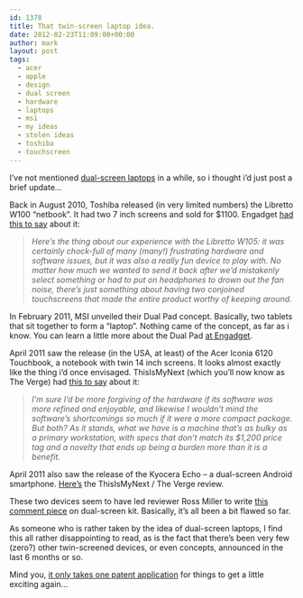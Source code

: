 ```yaml
---
id: 1378
title: That twin-screen laptop idea.
date: 2012-02-23T11:09:00+00:00
author: mark
layout: post
tags:
  - acer
  - apple
  - design
  - dual screen
  - hardware
  - laptops
  - msi
  - my ideas
  - stolen ideas
  - toshiba
  - touchscreen
---
```

I&#8217;ve not mentioned [dual-screen laptops](http://www.sallonoroff.co.uk/blog/tag/dual-screen/) in a while, so i thought i&#8217;d just post a brief update&#8230;

Back in August 2010, Toshiba released (in very limited numbers) the Libretto W100 &#8220;netbook&#8221;. It had two 7 inch screens and sold for $1100. Engadget [had this to say](http://www.engadget.com/2010/09/08/toshiba-libretto-w105-review/) about it:

> _Here&#8217;s the thing about our experience with the Libretto W105: it was certainly chock-full of many (many!) frustrating hardware and software issues, but it was also a really fun device to play with. No matter how much we wanted to send it back after we&#8217;d mistakenly select something or had to put on headphones to drown out the fan noise, there&#8217;s just something about having two conjoined touchscreens that made the entire product worthy of keeping around._

In February 2011, MSI unveiled their Dual Pad concept. Basically, two tablets that sit together to form a &#8220;laptop&#8221;. Nothing came of the concept, as far as i know. You can learn a little more about the Dual Pad [at Engadget](http://www.engadget.com/2011/02/28/msi-dual-pad-concept-eyes-on-video/).

April 2011 saw the release (in the USA, at least) of the Acer Iconia 6120 Touchbook, a notebook with twin 14 inch screens. It looks almost exactly like the thing i&#8217;d once envisaged. ThisIsMyNext (which you&#8217;ll now know as The Verge) had [this to say](http://www.theverge.com/2011/10/29/2509236/acer-iconia-6120-touchbook-review) about it:

> _I’m sure I’d be more forgiving of the hardware if its software was more refined and enjoyable, and likewise I wouldn’t mind the software’s shortcomings so much if it were a more compact package. But both? As it stands, what we have is a machine that’s as bulky as a primary workstation, with specs that don’t match its $1,200 price tag and a novelty that ends up being a burden more than it is a benefit._

April 2011 also saw the release of the Kyocera Echo &#8211; a dual-screen Android smartphone. [Here&#8217;s](http://www.theverge.com/2011/10/26/2509284/kyocera-echo-review) the ThisIsMyNext / The Verge review.

These two devices seem to have led reviewer Ross Miller to write [this comment piece](http://www.theverge.com/2011/04/21/kyocera-echo-acer-iconia-tale-two-screens/) on dual-screen kit. Basically, it&#8217;s all been a bit flawed so far.

As someone who is rather taken by the idea of dual-screen laptops, I find this all rather disappointing to read, as is the fact that there&#8217;s been very few (zero?) other twin-screened devices, or even concepts, announced in the last 6 months or so.

Mind you, [it only takes one patent application](http://www.techradar.com/news/computing/apple/apple-patents-flat-keyless-keyboard-983619) for things to get a little exciting again&#8230;

&nbsp;